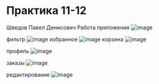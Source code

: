 # Практика 11-12
Шведов Павел Денисович
Работа приложения
![image](https://github.com/user-attachments/assets/21203861-11b9-443e-ab35-9893e0aa3224)

фильтр
![image](https://github.com/user-attachments/assets/e0e1c66c-3095-41e8-a811-c66ae9f205a7)
избранное
![image](https://github.com/user-attachments/assets/e341a3ce-ca25-4a01-bf95-01a5e9f3b99e)
корзина
![image](https://github.com/user-attachments/assets/1556b21c-20da-4e52-9f1a-ec339a3bea3c)

профиль
![image](https://github.com/user-attachments/assets/1eeeb71d-a5f7-4023-8a40-d054c9760dce)

заказы
![image](https://github.com/user-attachments/assets/b269dcd7-1946-4c20-86c0-3de8bfed2411)

редактирование
![image](https://github.com/user-attachments/assets/9c3a430f-fa2c-4dfb-9afd-d2bb2d765496)


